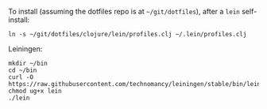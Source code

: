 To install (assuming the dotfiles repo is at `~/git/dotfiles`), after a `lein` self-install:

```
ln -s ~/git/dotfiles/clojure/lein/profiles.clj ~/.lein/profiles.clj
```

Leiningen:
```
mkdir ~/bin
cd ~/bin
curl -O https://raw.githubusercontent.com/technomancy/leiningen/stable/bin/lein
chmod ug+x lein
./lein
```
